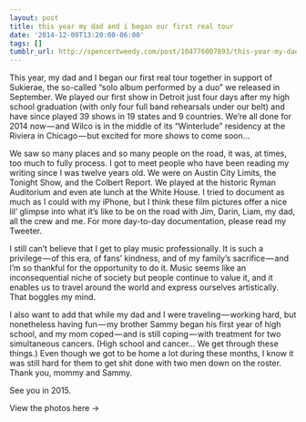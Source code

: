 ```yaml
---
layout: post
title: this year my dad and i began our first real tour
date: '2014-12-09T13:20:00-06:00'
tags: []
tumblr_url: http://spencertweedy.com/post/104776007893/this-year-my-dad-and-i-began-our-first-real-tour
---
```

This year, my dad and I began our first real tour together in support of Sukierae, the so-called “solo album performed by a duo” we released in September. We played our first show in Detroit just four days after my high school graduation (with only four full band rehearsals under our belt) and have since played 39 shows in 19 states and 9 countries. We’re all done for 2014 now — and Wilco is in the middle of its “Winterlude” residency at the Riviera in Chicago — but excited for more shows to come soon…

We saw so many places and so many people on the road, it was, at times, too much to fully process. I got to meet people who have been reading my writing since I was twelve years old. We were on Austin City Limits, the Tonight Show, and the Colbert Report. We played at the historic Ryman Auditorium and even ate lunch at the White House. I tried to document as much as I could with my iPhone, but I think these film pictures offer a nice lil’ glimpse into what it’s like to be on the road with Jim, Darin, Liam, my dad, all the crew and me. For more day-to-day documentation, please read my Tweeter.

I still can’t believe that I get to play music professionally. It is such a privilege — of this era, of fans’ kindness, and of my family’s sacrifice — and I’m so thankful for the opportunity to do it. Music seems like an inconsequential niche of society but people continue to value it, and it enables us to travel around the world and express ourselves artistically. That boggles my mind.

I also want to add that while my dad and I were traveling — working hard, but nonetheless having fun — my brother Sammy began his first year of high school, and my mom coped — and is still coping — with treatment for two simultaneous cancers. (High school and cancer… We get through these things.) Even though we got to be home a lot during these months, I know it was still hard for them to get shit done with two men down on the roster. Thank you, mommy and Sammy.

See you in 2015.

View the photos here →
